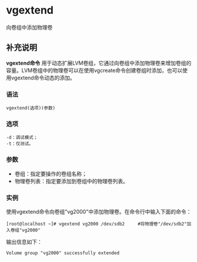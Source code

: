 #  vgextend

向卷组中添加物理卷

##  补充说明

**vgextend命令**
用于动态扩展LVM卷组，它通过向卷组中添加物理卷来增加卷组的容量。LVM卷组中的物理卷可以在使用vgcreate命令创建卷组时添加，也可以使用vgextend命令动态的添加。

###  语法

    
    
    vgextend(选项)(参数)
    

###  选项

    
    
    -d：调试模式；
    -t：仅测试。
    

###  参数

  * 卷组：指定要操作的卷组名称； 
  * 物理卷列表：指定要添加到卷组中的物理卷列表。 

###  实例

使用vgextend命令向卷组"vg2000"中添加物理卷。在命令行中输入下面的命令：

    
    
    [root@localhost ~]# vgextend vg2000 /dev/sdb2     #将物理卷"/dev/sdb2"加入卷组"vg2000"
    

输出信息如下：

    
    
    Volume group "vg2000" successfully extended
    


